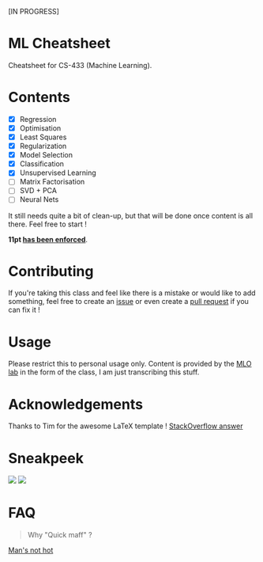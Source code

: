 [IN PROGRESS]

# ML Cheatsheet

Cheatsheet for CS-433 (Machine Learning).

# Contents

* [x] Regression
* [x] Optimisation
* [x] Least Squares
* [x] Regularization
* [x] Model Selection
* [x] Classification
* [x] Unsupervised Learning
* [ ] Matrix Factorisation
* [ ] SVD + PCA
* [ ] Neural Nets

It still needs quite a bit of clean-up, but that will be done once content is all there. Feel free to start ! 

**11pt [has been enforced](https://github.com/dtsbourg/ML_Cheatsheet/blob/master/master.tex#L1)**.

# Contributing

If you're taking this class and feel like there is a mistake or would like to add something, feel free to create an
[issue](https://github.com/dtsbourg/ML_Cheatsheet/issues) or even create a 
[pull request](https://github.com/dtsbourg/ML_Cheatsheet/pulls) if you can fix it !

# Usage

Please restrict this to personal usage only. Content is provided by the [MLO lab](https://mlo.epfl.ch/) in the form of the class,
I am just transcribing this stuff. 

# Acknowledgements

Thanks to Tim for the awesome LaTeX template ! [StackOverflow answer](https://stackoverflow.com/questions/1911516/how-to-make-cheat-sheets-in-latex)

# Sneakpeek

![](https://github.com/dtsbourg/ML_Cheatsheet/raw/master/figs/sneak1.png)
![](https://github.com/dtsbourg/ML_Cheatsheet/raw/master/figs/sneak2.png)

# FAQ

> Why "Quick maff" ?

[Man's not hot](https://www.youtube.com/watch?v=k3jlviX88iw)
